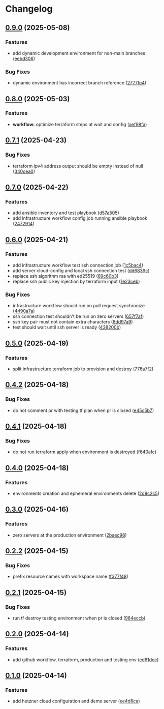# Changelog

## [0.9.0](https://github.com/xebis/hetzner-iac-cac/compare/v0.8.0...v0.9.0) (2025-05-08)

### Features

* add dynamic development environment for non-main branches ([eebd306](https://github.com/xebis/hetzner-iac-cac/commit/eebd3068bd2c5de45e02910f67ee8357bf1075ef))

### Bug Fixes

* dynamic environment has incorrect branch reference ([2777fe4](https://github.com/xebis/hetzner-iac-cac/commit/2777fe4f59c2ffd174b08dc6f38c424b22c3cccf))

## [0.8.0](https://github.com/xebis/hetzner-iac-cac/compare/v0.7.1...v0.8.0) (2025-05-03)

### Features

* **workflow:** optimize terraform steps at wait and config ([aef98fa](https://github.com/xebis/hetzner-iac-cac/commit/aef98fa5e80a7d6e4d75b561ab63032ca769ecb9))

## [0.7.1](https://github.com/xebis/hetzner-iac-cac/compare/v0.7.0...v0.7.1) (2025-04-23)

### Bug Fixes

* terraform ipv4 address output should be empty instead of null ([340cea0](https://github.com/xebis/hetzner-iac-cac/commit/340cea0c880e94aada7326bf7c6ad128f4346521))

## [0.7.0](https://github.com/xebis/hetzner-iac-cac/compare/v0.6.0...v0.7.0) (2025-04-22)

### Features

* add ansible inventory and test playbook ([d57a505](https://github.com/xebis/hetzner-iac-cac/commit/d57a505b62adafcb8505da08ab0ffdde07992375))
* add infrastructure workflow config job running ansible playbook ([2472914](https://github.com/xebis/hetzner-iac-cac/commit/2472914954ee3935b658c5d4fb085d0b8dfc814f))

## [0.6.0](https://github.com/xebis/hetzner-iac-cac/compare/v0.5.0...v0.6.0) (2025-04-21)

### Features

* add infrastructure workflow test ssh connection job ([1c5bac4](https://github.com/xebis/hetzner-iac-cac/commit/1c5bac4c30e5cd26f77ad1feda47e95e61dce08e))
* add server cloud-config and local ssh connection test ([dd6839c](https://github.com/xebis/hetzner-iac-cac/commit/dd6839c368630bd7bedf363e9112dde6b9079319))
* replace ssh algorithm rsa with ed25519 ([89c60b3](https://github.com/xebis/hetzner-iac-cac/commit/89c60b3f41db9f00664350bbc913bbf36b090a17))
* replace ssh public key injection by terraform input ([1e23ceb](https://github.com/xebis/hetzner-iac-cac/commit/1e23cebe770e0971ae661a8a9a1fce03821ac85d))

### Bug Fixes

* infrastructure workflow should run on pull request synchronize ([4490a7a](https://github.com/xebis/hetzner-iac-cac/commit/4490a7adb0728f48bff4f3f1a64e66510b980735))
* ssh connection test shouldn't be run on zero servers ([657f7af](https://github.com/xebis/hetzner-iac-cac/commit/657f7af7fe7e6c2d369bd22481806d91e25897af))
* ssh key pair must not contain extra characters ([8dd97a9](https://github.com/xebis/hetzner-iac-cac/commit/8dd97a9e463820380c6bd69b8a56c6e614917d8d))
* test should wait until ssh server is ready ([438200b](https://github.com/xebis/hetzner-iac-cac/commit/438200b40c54466bb5b035a0b36ecc2eccfda672))

## [0.5.0](https://github.com/xebis/hetzner-iac-cac/compare/v0.4.2...v0.5.0) (2025-04-19)

### Features

* split infrastructure terraform job to provision and destroy ([776a7f2](https://github.com/xebis/hetzner-iac-cac/commit/776a7f2c733f06ef8a65e3047f03a166ddbc5b30))

## [0.4.2](https://github.com/xebis/hetzner-iac-cac/compare/v0.4.1...v0.4.2) (2025-04-18)

### Bug Fixes

* do not comment pr with testing tf plan when pr is closed ([e45c5b7](https://github.com/xebis/hetzner-iac-cac/commit/e45c5b7fed75acaa0c28544c5881c0c80d811305))

## [0.4.1](https://github.com/xebis/hetzner-iac-cac/compare/v0.4.0...v0.4.1) (2025-04-18)

### Bug Fixes

* do not run terraform apply when environment is destroyed ([f640afc](https://github.com/xebis/hetzner-iac-cac/commit/f640afc0c62ac2a01a09c9d14eba39f722fb0855))

## [0.4.0](https://github.com/xebis/hetzner-iac-cac/compare/v0.3.0...v0.4.0) (2025-04-18)

### Features

* environments creation and ephemeral environments delete ([2d8c2c5](https://github.com/xebis/hetzner-iac-cac/commit/2d8c2c529af363b2ba4a6cd91142d59540f6c0c3))

## [0.3.0](https://github.com/xebis/hetzner-iac-cac/compare/v0.2.2...v0.3.0) (2025-04-16)

### Features

* zero servers at the production environment ([2baec98](https://github.com/xebis/hetzner-iac-cac/commit/2baec98c606e30b81e7df2541fcbcd3fc9bc2356))

## [0.2.2](https://github.com/xebis/hetzner-iac-cac/compare/v0.2.1...v0.2.2) (2025-04-15)

### Bug Fixes

* prefix resource names with workspace name ([f377f48](https://github.com/xebis/hetzner-iac-cac/commit/f377f4864f53e9ef6ddff9ce341a0e42dc138493))

## [0.2.1](https://github.com/xebis/hetzner-iac-cac/compare/v0.2.0...v0.2.1) (2025-04-15)

### Bug Fixes

* run tf destroy testing environment when pr is closed ([984eccb](https://github.com/xebis/hetzner-iac-cac/commit/984eccb5ee7b5c798f413d8c16352de9b4f22ff1))

## [0.2.0](https://github.com/xebis/hetzner-iac-cac/compare/v0.1.0...v0.2.0) (2025-04-14)

### Features

* add github workflow, terraform, production and testing env ([ed61dcc](https://github.com/xebis/hetzner-iac-cac/commit/ed61dcccafdca7f1f9e06d623c15df9b1421387a))

## [0.1.0](https://github.com/xebis/hetzner-iac-cac/compare/v0.0.0...v0.1.0) (2025-04-14)

### Features

* add hetzner cloud configuration and demo server ([ee4d8ca](https://github.com/xebis/hetzner-iac-cac/commit/ee4d8caa37451c79880e6a1915c1dd2e099ca0fa))
